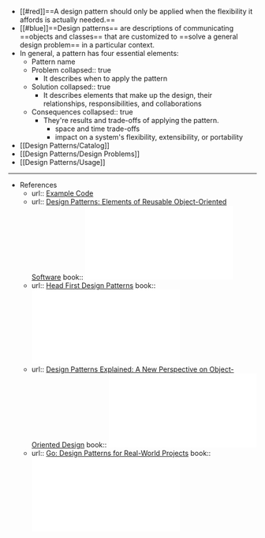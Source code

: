 - [[#red]]==A design pattern should only be applied when the flexibility it affords is actually needed.==
- [[#blue]]==Design patterns== are descriptions of communicating ==objects and classes== that are customized to ==solve a general design problem== in a particular context.
- In general, a pattern has four essential elements:
    - Pattern name
    - Problem
      collapsed:: true
        - It describes when to apply the pattern
    - Solution
      collapsed:: true
        - It describes elements that make up the design, their relationships, responsibilities, and collaborations
    - Consequences
      collapsed:: true
        - They're results and trade-offs of applying the pattern.
            - space and time trade-offs
            - impact on a system's flexibility, extensibility, or portability
- [[Design Patterns/Catalog]]
- [[Design Patterns/Design Problems]]
- [[Design Patterns/Usage]]
- ---
- References
    - url:: [Example Code](https://github.com/guangxu-li/Go-Design-Patterns)
    - url:: [Design Patterns: Elements of Reusable Object-Oriented Software](https://www.goodreads.com/book/show/85009.Design_Patterns)
      book:: ![Design Patterns_ Elements of Reusable Obje - Erich Gamma.pdf](../assets/Design_Patterns_Elements_of_Reusable_Obje_-_Erich_Gamma_1683366634658_0.pdf)
    - url:: [Head First Design Patterns](https://www.goodreads.com/book/show/58128.Head_First_Design_Patterns)
      book:: ![Head First Design Patterns - Eric Freeman.pdf](../assets/Head_First_Design_Patterns_-_Eric_Freeman_1683366665276_0.pdf)
    - url:: [Design Patterns Explained: A New Perspective on Object-Oriented Design](https://www.goodreads.com/book/show/85021.Design_Patterns_Explained)
      book:: ![Design Patterns Explained_ A New Perspecti - Alan Shalloway.pdf](../assets/Design_Patterns_Explained_A_New_Perspecti_-_Alan_Shalloway_1683366676958_0.pdf)
    - url:: [Go: Design Patterns for Real-World Projects](https://www.goodreads.com/book/show/35469279-go)
      book::  ![Go Design Patterns.pdf](../assets/Go_Design_Patterns.pdf)